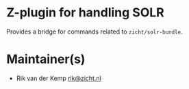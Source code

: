 # Z-plugin for handling SOLR

Provides a bridge for commands related to `zicht/solr-bundle`.

# Maintainer(s)
* Rik van der Kemp <rik@zicht.nl>
